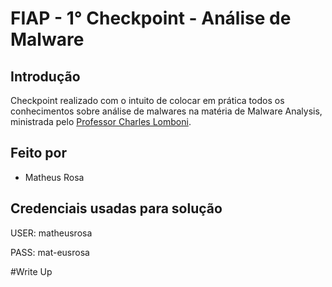 # FIAP - 1° Checkpoint - Análise de Malware

## Introdução
Checkpoint realizado com o intuito de colocar em prática todos os conhecimentos sobre análise de malwares na matéria de Malware Analysis, ministrada pelo [Professor Charles Lomboni](https://www.linkedin.com/in/charleslomboni/).

## Feito por

- Matheus Rosa

## Credenciais usadas para solução

USER: matheusrosa

PASS: mat-eusrosa

#Write Up

